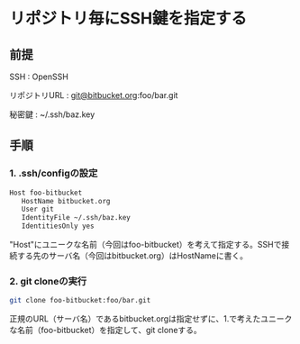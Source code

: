﻿# リポジトリ毎にSSH鍵を指定する

## 前提

SSH 
: OpenSSH

リポジトリURL 
: git@bitbucket.org:foo/bar.git

秘密鍵 
: ~/.ssh/baz.key

## 手順

### 1. .ssh/configの設定

```bash
Host foo-bitbucket
   HostName bitbucket.org
   User git
   IdentityFile ~/.ssh/baz.key
   IdentitiesOnly yes
```

"Host"にユニークな名前（今回はfoo-bitbucket）を考えて指定する。SSHで接続する先のサーバ名（今回はbitbucket.org）はHostNameに書く。

### 2. git cloneの実行

```bash
git clone foo-bitbucket:foo/bar.git
```

正規のURL（サーバ名）であるbitbucket.orgは指定せずに、1.で考えたユニークな名前（foo-bitbucket）を指定して、git cloneする。
